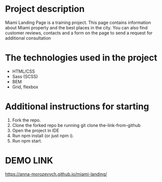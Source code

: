 # Project description
Miami Landing Page is a training project. This page contains information about Miami property and the best places in the city. You can also find customer reviews, contacts and a form on the page to send a request for additional consultation

# The technologies used in the project
  - HTML/CSS
  - Sass (SCSS)
  - BEM
  - Grid, flexbox

# Additional instructions for starting
  1. Fork the repo.
  2. Clone the forked repo be running git clone the-link-from-github
  3. Open the project in IDE
  4. Run npm install (or just npm i).
  5. Run npm start.

  # DEMO LINK
  https://anna-morozevych.github.io/miami-landing/
